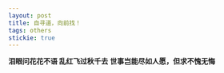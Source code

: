 ```yaml
---
layout: post
title: 自寻道，向前找！
tags: others
stickie: true
---
```


**泪眼问花花不语 乱红飞过秋千去**
**世事岂能尽如人愿，但求不愧无悔**